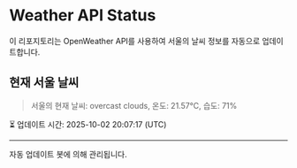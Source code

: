
# Weather API Status

이 리포지토리는 OpenWeather API를 사용하여 서울의 날씨 정보를 자동으로 업데이트합니다.

## 현재 서울 날씨
> 서울의 현재 날씨: overcast clouds, 온도: 21.57°C, 습도: 71%

⏳ 업데이트 시간: 2025-10-02 20:07:17 (UTC)

---
자동 업데이트 봇에 의해 관리됩니다.
